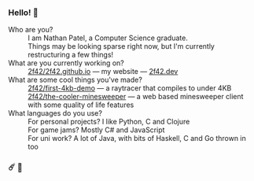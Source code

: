 ### Hello! 👋

<dl>
    <dt>Who are you?</dt>
    <dd>I am Nathan Patel, a Computer Science graduate.</dd>
    <dd>Things may be looking sparse right now, but I'm currently restructuring a few things!</dd>
    <dt>What are you currently working on?</dt>
    <dd>
        <a href="https://github.com/2f42/2f42.github.io">2f42/2f42.github.io</a> &mdash; my website &mdash; <a href="https://2f42.dev">2f42.dev</a><br />
    </dd>
    <dt>What are some cool things you've made?</dt>
    <dd>
        <a href="https://github.com/2f42/first-4kb-demo">2f42/first-4kb-demo</a> &mdash;
        a raytracer that compiles to under 4KB<br />
        <a href="https://github.com/2f42/the-cooler-minesweeper">2f42/the-cooler-minesweeper</a> &mdash;
        a web based minesweeper client with some quality of life features
    </dd>
    <dt>What languages do you use?</dt>
    <dd>
        For personal projects? I like Python, C and Clojure<br />
        For game jams? Mostly C# and JavaScript<br />
        For uni work? A lot of Java, with bits of Haskell, C and Go thrown in too
    </dd>
</dl>

### ☄️ 🧅
